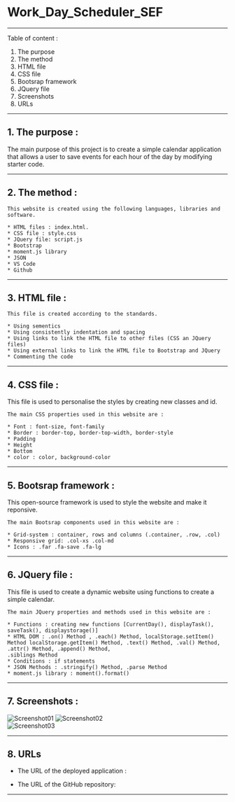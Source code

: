 # Work_Day_Scheduler_SEF
-----------------------------------------------------------------------------------------------------------------------
Table of content :

1. The purpose
2. The method
3. HTML file
4. CSS file
5. Bootsrap framework
6. JQuery file
7. Screenshots
8. URLs 

-----------------------------------------------------------------------------------------------------------------------

## 1. The purpose :

The main purpose of this project is to create a simple calendar application that allows a user to save events for each hour of the day by modifying starter code.

-----------------------------------------------------------------------------------------------------------------------

## 2. The method : 

    This website is created using the following languages, libraries and software.

    * HTML files : index.html.
    * CSS file : style.css
    * JQuery file: script.js
    * Bootstrap
    * moment.js library
    * JSON
    * VS Code
    * Github
   

-----------------------------------------------------------------------------------------------------------------------

## 3. HTML file : 
    
    This file is created according to the standards.

    * Using sementics
    * Using consistently indentation and spacing
    * Using links to link the HTML file to other files (CSS an JQuery files)
    * Using external links to link the HTML file to Bootstrap and JQuery
    * Commenting the code

-----------------------------------------------------------------------------------------------------------------------

## 4. CSS file : 

This file is used to personalise the styles by creating new classes and id.

    The main CSS properties used in this website are :
    
    * Font : font-size, font-family 
    * Border : border-top, border-top-width, border-style
    * Padding
    * Height
    * Bottom
    * color : color, background-color

-----------------------------------------------------------------------------------------------------------------------

## 5. Bootsrap framework : 

This open-source framework is used to style the website and make it reponsive. 

    The main Bootsrap components used in this website are :

    * Grid-system : container, rows and columns (.container, .row, .col)
    * Responsive grid: .col-xs .col-md
    * Icons : .far .fa-save .fa-lg

-----------------------------------------------------------------------------------------------------------------------

## 6. JQuery file : 

This file is used to create a dynamic website using functions to create a simple calendar.

    The main JQuery properties and methods used in this website are :
    
    * Functions : creating new functions [CurrentDay(), displayTask(), saveTask(), displaystorage()]
    * HTML DOM : .on() Method , .each() Method, localStorage.setItem() Method localStorage.getItem() Method, .text() Method, .val() Method, .attr() Method, .append() Method,
    .siblings Method
    * Conditions : if statements
    * JSON Methods : .stringify() Method, .parse Method
    * moment.js library : moment().format()

-----------------------------------------------------------------------------------------------------------------------

## 7. Screenshots :

![Screenshot01](./Assets/Screenshot01.JPG)
![Screenshot02](./Assets/Screenshot02.JPG)    
![Screenshot03](./Assets/Screenshot03.JPG)

-----------------------------------------------------------------------------------------------------------------------

## 8. URLs

* The URL of the deployed application : 

* The URL of the GitHub repository: 

-----------------------------------------------------------------------------------------------------------------------
